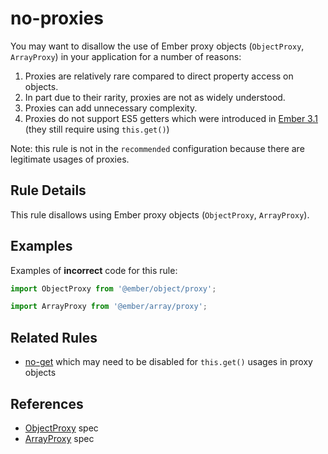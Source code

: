 # no-proxies

You may want to disallow the use of Ember proxy objects (`ObjectProxy`, `ArrayProxy`) in your application for a number of reasons:

1. Proxies are relatively rare compared to direct property access on objects.
2. In part due to their rarity, proxies are not as widely understood.
3. Proxies can add unnecessary complexity.
4. Proxies do not support ES5 getters which were introduced in [Ember 3.1](https://blog.emberjs.com/2018/04/13/ember-3-1-released.html) (they still require using `this.get()`)

Note: this rule is not in the `recommended` configuration because there are legitimate usages of proxies.

## Rule Details

This rule disallows using Ember proxy objects (`ObjectProxy`, `ArrayProxy`).

## Examples

Examples of **incorrect** code for this rule:

```js
import ObjectProxy from '@ember/object/proxy';
```

```js
import ArrayProxy from '@ember/array/proxy';
```

## Related Rules

* [no-get](no-get.md) which may need to be disabled for `this.get()` usages in proxy objects

## References

* [ObjectProxy](https://api.emberjs.com/ember/release/classes/ObjectProxy) spec
* [ArrayProxy](https://api.emberjs.com/ember/release/classes/ArrayProxy) spec
